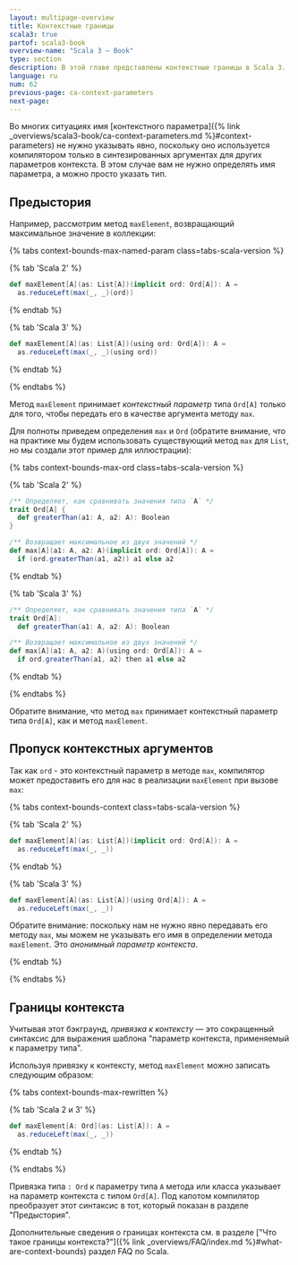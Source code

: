 ```yaml
---
layout: multipage-overview
title: Контекстные границы
scala3: true
partof: scala3-book
overview-name: "Scala 3 — Book"
type: section
description: В этой главе представлены контекстные границы в Scala 3.
language: ru
num: 62
previous-page: ca-context-parameters
next-page:
---
```


Во многих ситуациях имя [контекстного параметра]({% link _overviews/scala3-book/ca-context-parameters.md %}#context-parameters)
не нужно указывать явно, поскольку оно используется компилятором только в синтезированных аргументах для других параметров контекста.
В этом случае вам не нужно определять имя параметра, а можно просто указать тип.

## Предыстория

Например, рассмотрим метод `maxElement`, возвращающий максимальное значение в коллекции:

{% tabs context-bounds-max-named-param class=tabs-scala-version %}

{% tab 'Scala 2' %}

```scala
def maxElement[A](as: List[A])(implicit ord: Ord[A]): A =
  as.reduceLeft(max(_, _)(ord))
```

{% endtab %}

{% tab 'Scala 3' %}

```scala
def maxElement[A](as: List[A])(using ord: Ord[A]): A =
  as.reduceLeft(max(_, _)(using ord))
```

{% endtab %}

{% endtabs %}

Метод `maxElement` принимает _контекстный параметр_ типа `Ord[A]` только для того,
чтобы передать его в качестве аргумента методу `max`.

Для полноты приведем определения `max` и `Ord`
(обратите внимание, что на практике мы будем использовать существующий метод `max` для `List`,
но мы создали этот пример для иллюстрации):

{% tabs context-bounds-max-ord class=tabs-scala-version %}

{% tab 'Scala 2' %}

```scala
/** Определяет, как сравнивать значения типа `A` */
trait Ord[A] {
  def greaterThan(a1: A, a2: A): Boolean
}

/** Возвращает максимальное из двух значений */
def max[A](a1: A, a2: A)(implicit ord: Ord[A]): A =
  if (ord.greaterThan(a1, a2)) a1 else a2
```

{% endtab %}

{% tab 'Scala 3' %}

```scala
/** Определяет, как сравнивать значения типа `A` */
trait Ord[A]:
  def greaterThan(a1: A, a2: A): Boolean

/** Возвращает максимальное из двух значений */
def max[A](a1: A, a2: A)(using ord: Ord[A]): A =
  if ord.greaterThan(a1, a2) then a1 else a2
```

{% endtab %}

{% endtabs %}

Обратите внимание, что метод `max` принимает контекстный параметр типа `Ord[A]`, как и метод `maxElement`.

## Пропуск контекстных аргументов

Так как `ord` - это контекстный параметр в методе `max`,
компилятор может предоставить его для нас в реализации `maxElement` при вызове `max`:

{% tabs context-bounds-context class=tabs-scala-version %}

{% tab 'Scala 2' %}

```scala
def maxElement[A](as: List[A])(implicit ord: Ord[A]): A =
  as.reduceLeft(max(_, _))
```

{% endtab %}

{% tab 'Scala 3' %}

```scala
def maxElement[A](as: List[A])(using Ord[A]): A =
  as.reduceLeft(max(_, _))
```

Обратите внимание: поскольку нам не нужно явно передавать его методу `max`,
мы можем не указывать его имя в определении метода `maxElement`.
Это _анонимный параметр контекста_.

{% endtab %}

{% endtabs %}

## Границы контекста

Учитывая этот бэкграунд, _привязка к контексту_ — это сокращенный синтаксис
для выражения шаблона "параметр контекста, применяемый к параметру типа".

Используя привязку к контексту, метод `maxElement` можно записать следующим образом:

{% tabs context-bounds-max-rewritten %}

{% tab 'Scala 2 и 3' %}

```scala
def maxElement[A: Ord](as: List[A]): A =
  as.reduceLeft(max(_, _))
```

{% endtab %}

{% endtabs %}

Привязка типа `: Ord` к параметру типа `A` метода или класса указывает на параметр контекста с типом `Ord[A]`.
Под капотом компилятор преобразует этот синтаксис в тот, который показан в разделе "Предыстория".

Дополнительные сведения о границах контекста см. в разделе ["Что такое границы контекста?"]({% link _overviews/FAQ/index.md %}#what-are-context-bounds) раздел FAQ по Scala.

